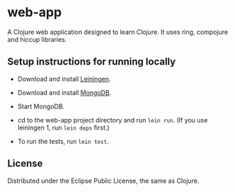 # web-app

A Clojure web application designed to learn Clojure.
It uses ring, compojure and hiccup libraries.

## Setup instructions for running locally

* Download and install [Leiningen](https://github.com/technomancy/leiningen).

* Download and install [MongoDB](http://www.mongodb.org/).

* Start MongoDB.

* cd to the web-app project directory and run `lein run`.
(If you use leiningen 1, run `lein deps` first.)

* To run the tests, run `lein test`.

## License

Distributed under the Eclipse Public License, the same as Clojure.
